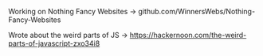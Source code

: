 Working on Nothing Fancy Websites → github.com/WinnersWebs/Nothing-Fancy-Websites

Wrote about the weird parts of JS → https://hackernoon.com/the-weird-parts-of-javascript-zxo34i8
